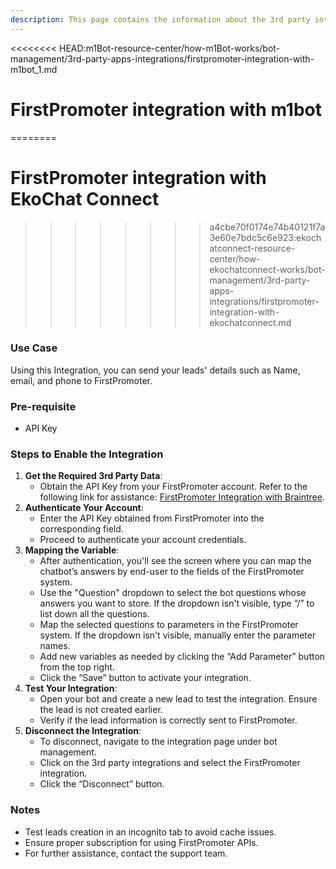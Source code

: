 ```yaml
---
description: This page contains the information about the 3rd party integrations.
---
```


<<<<<<<< HEAD:m1Bot-resource-center/how-m1Bot-works/bot-management/3rd-party-apps-integrations/firstpromoter-integration-with-m1bot_1.md
# FirstPromoter integration with m1bot
========
# FirstPromoter integration with EkoChat Connect
>>>>>>>> a4cbe70f0174e74b40121f7a3e60e7bdc5c6e923:ekochatconnect-resource-center/how-ekochatconnect-works/bot-management/3rd-party-apps-integrations/firstpromoter-integration-with-ekochatconnect.md

### Use Case

Using this Integration, you can send your leads' details such as Name, email, and phone to FirstPromoter.

### Pre-requisite

* API Key

### Steps to Enable the Integration

1. **Get the Required 3rd Party Data**:
   * Obtain the API Key from your FirstPromoter account. Refer to the following link for assistance: [FirstPromoter Integration with Braintree](https://help.firstpromoter.com/en/articles/1574080-how-to-integrate-braintree-with-firstpromoter).
2. **Authenticate Your Account**:
   * Enter the API Key obtained from FirstPromoter into the corresponding field.
   * Proceed to authenticate your account credentials.
3. **Mapping the Variable**:
   * After authentication, you'll see the screen where you can map the chatbot’s answers by end-user to the fields of the FirstPromoter system.
   * Use the "Question" dropdown to select the bot questions whose answers you want to store. If the dropdown isn't visible, type “/” to list down all the questions.
   * Map the selected questions to parameters in the FirstPromoter system. If the dropdown isn't visible, manually enter the parameter names.
   * Add new variables as needed by clicking the “Add Parameter” button from the top right.
   * Click the “Save” button to activate your integration.
4. **Test Your Integration**:
   * Open your bot and create a new lead to test the integration. Ensure the lead is not created earlier.
   * Verify if the lead information is correctly sent to FirstPromoter.
5. **Disconnect the Integration**:
   * To disconnect, navigate to the integration page under bot management.
   * Click on the 3rd party integrations and select the FirstPromoter integration.
   * Click the “Disconnect” button.

### Notes

* Test leads creation in an incognito tab to avoid cache issues.
* Ensure proper subscription for using FirstPromoter APIs.
* For further assistance, contact the support team.
